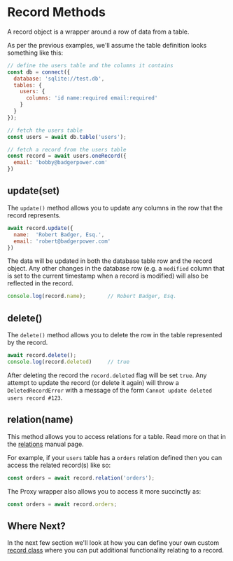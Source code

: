 # Record Methods

A record object is a wrapper around a row of data from a table.

As per the previous examples, we'll assume the table definition looks
something like this:

```js
// define the users table and the columns it contains
const db = connect({
  database: 'sqlite://test.db',
  tables: {
    users: {
      columns: 'id name:required email:required'
    }
  }
});

// fetch the users table
const users = await db.table('users');

// fetch a record from the users table
const record = await users.oneRecord({
  email: 'bobby@badgerpower.com'
})
```

## update(set)

The `update()` method allows you to update any columns in the row that the record
represents.

```js
await record.update({
  name:  'Robert Badger, Esq.',
  email: 'robert@badgerpower.com'
})
```

The data will be updated in both the database table row and the record object.
Any other changes in the database row (e.g. a `modified` column that is set to
the current timestamp when a record is modified) will also be reflected in the
record.

```js
console.log(record.name);       // Robert Badger, Esq.
```

## delete()

The `delete()` method allows you to delete the row in the table represented by
the record.

```js
await record.delete();
console.log(record.deleted)     // true
```

After deleting the record the `record.deleted` flag will be set `true`.  Any
attempt to update the record (or delete it again) will throw a `DeletedRecordError`
with a message of the form `Cannot update deleted users record #123`.

## relation(name)

This method allows you to access relations for a table.  Read more on that in
the [relations](manual/relations.html) manual page.

For example, if your `users` table has a `orders` relation defined then you can
access the related record(s) like so:

```js
const orders = await record.relation('orders');
```

The Proxy wrapper also allows you to access it more succinctly as:

```js
const orders = await record.orders;
```

## Where Next?

In the next few section we'll look at how you can define your own
custom [record class](manual/record_class.html) where you can put
additional functionality relating to a record.